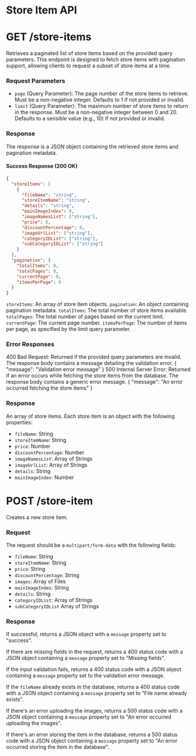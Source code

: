 # Store Item API

# GET /store-items

Retrieves a paginated list of store items based on the provided query parameters. This endpoint is designed to fetch store items with pagination support, allowing clients to request a subset of store items at a time.

### Request Parameters

- `page` (Query Parameter): The page number of the store items to retrieve. Must be a non-negative integer. Defaults to 1 if not provided or invalid.
- `limit` (Query Parameter): The maximum number of store items to return in the response. Must be a non-negative integer between 0 and 20. Defaults to a sensible value (e.g., 10) if not provided or invalid.

### Response

The response is a JSON object containing the retrieved store items and pagination metadata.

#### Success Response (200 OK)

```json
{
  "storeItems": [
    {
      "fileName": "string",
      "storeItemName": "string",
      "details": "string",
      "mainImageIndex": 0,
      "imageNamesList": ["string"],
      "price": 0,
      "discountPercentage": 0,
      "imageUrlList": ["string"],
      "categoryIDList": ["string"],
      "subCategoryIDList": ["string"]
    }
  ],
  "pagination": {
    "totalItems": 0,
    "totalPages": 0,
    "currentPage": 0,
    "itemsPerPage": 0
  }
}
```

`storeItems`: An array of store item objects.
`pagination`: An object containing pagination metadata.
`totalItems`: The total number of store items available.
`totalPages`: The total number of pages based on the current limit.
`currentPage`: The current page number.
`itemsPerPage`: The number of items per page, as specified by the limit query parameter.

### Error Responses

400 Bad Request: Returned if the provided query parameters are invalid. The response body contains a message detailing the validation error.
{ "message": "Validation error message" }
500 Internal Server Error: Returned if an error occurs while fetching the store items from the database. The response body contains a generic error message.
{ "message": "An error occurred fetching the store items" }

### Response

An array of store items. Each store item is an object with the following properties:

- `fileName`: String
- `storeItemName`: String
- `price`: Number
- `discountPercentage`: Number
- `imageNamesList`: Array of Strings
- `imageUrlList`: Array of Strings
- `details`: String
- `mainImageIndex`: Number

# POST /store-item

Creates a new store item.

### Request

The request should be a `multipart/form-data` with the following fields:

- `fileName`: String
- `storeItemName`: String
- `price`: String
- `discountPercentage`: String
- `images`: Array of Files
- `mainImageIndex`: String
- `details`: String
- `categoryIDList`: Array of Strings
- `subCategoryIDList` Array of Strings

### Response

If successful, returns a JSON object with a `message` property set to "success".

If there are missing fields in the request, returns a 400 status code with a JSON object containing a `message` property set to "Missing fields".

If the input validation fails, returns a 400 status code with a JSON object containing a `message` property set to the validation error message.

If the `fileName` already exists in the database, returns a 400 status code with a JSON object containing a `message` property set to "File name already exists".

If there's an error uploading the images, returns a 500 status code with a JSON object containing a `message` property set to "An error occurred uploading the images".

If there's an error storing the item in the database, returns a 500 status code with a JSON object containing a `message` property set to "An error occurred storing the item in the database".
